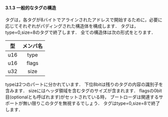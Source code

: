 #### 3.1.3 一般的なタグの構造

タグは，各タグが8バイトでアラインされたアドレスで開始するために，必要に応じてそれぞれがパディングされた構造体を構成します．
タグは，type=0,size=8のタグで終了します．
全ての構造体は次の形式をとります．

|型|メンバ名|
|:-:|:---:|
|u16|type |
|u16|flags|
|u32|size |

typeは2つのパートに分かれています．
下位8bitは残りのタグの内容の識別子を含みます．
sizeにはヘッダ領域を含むタグのサイズが含まれます．
flagsの0bit目(optionalとも呼ばれます)がセットされている時，
ブートローダは関連するサポートが無い限りこのタグを無視するでしょう．
タグはtype=0,size=8で終了します．
